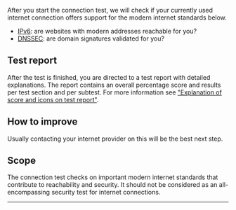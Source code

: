After you start the connection test, we will check if your currently used internet connection offers support for the modern internet standards below.

* [IPv6](/faqs/ipv6/): are websites with modern addresses reachable for you?
* [DNSSEC](/faqs/dnssec/): are domain signatures validated for you?

## Test report
After the test is finished, you are directed to a test report with detailed explanations. The report contains an overall percentage score and results per test section and per subtest. For more information see ["Explanation of score and icons on test report"](/faqs/report/). 

## How to improve
Usually contacting your internet provider on this will be the best next step.

## Scope
The connection test checks on important modern internet standards that contribute to reachability and security. It should not be considered as an all-encompassing security test for internet connections.

---
